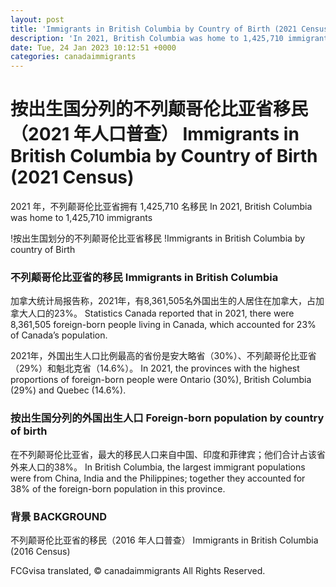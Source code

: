 ```yaml
---
layout: post
title: 'Immigrants in British Columbia by Country of Birth (2021 Census)'
description: 'In 2021, British Columbia was home to 1,425,710 immigrants Immigrants in British Columbia Statistics Canada reported that in 2021, there...'
date: Tue, 24 Jan 2023 10:12:51 +0000
categories: canadaimmigrants
---
```


# 按出生国分列的不列颠哥伦比亚省移民（2021 年人口普查）	Immigrants in British Columbia by Country of Birth (2021 Census)
	
2021 年，不列颠哥伦比亚省拥有 1,425,710 名移民	In 2021, British Columbia was home to 1,425,710 immigrants
	
!按出生国划分的不列颠哥伦比亚省移民	!Immigrants in British Columbia by country of Birth
	
### 不列颠哥伦比亚省的移民	Immigrants in British Columbia
	
加拿大统计局报告称，2021年，有8,361,505名外国出生的人居住在加拿大，占加拿大人口的23%。	Statistics Canada reported that in 2021, there were 8,361,505 foreign-born people living in Canada, which accounted for 23% of Canada’s population.
	
2021年，外国出生人口比例最高的省份是安大略省（30%）、不列颠哥伦比亚省（29%）和魁北克省（14.6%）。	In 2021, the provinces with the highest proportions of foreign-born people were Ontario (30%), British Columbia (29%) and Quebec (14.6%).
	
### 按出生国分列的外国出生人口	Foreign-born population by country of birth
	
在不列颠哥伦比亚省，最大的移民人口来自中国、印度和菲律宾；他们合计占该省外来人口的38%。	In British Columbia, the largest immigrant populations were from China, India and the Philippines; together they accounted for 38% of the foreign-born population in this province.
	
### 背景	BACKGROUND
	
不列颠哥伦比亚省的移民（2016 年人口普查）	Immigrants in British Columbia (2016 Census)

FCGvisa translated, © canadaimmigrants All Rights Reserved.
